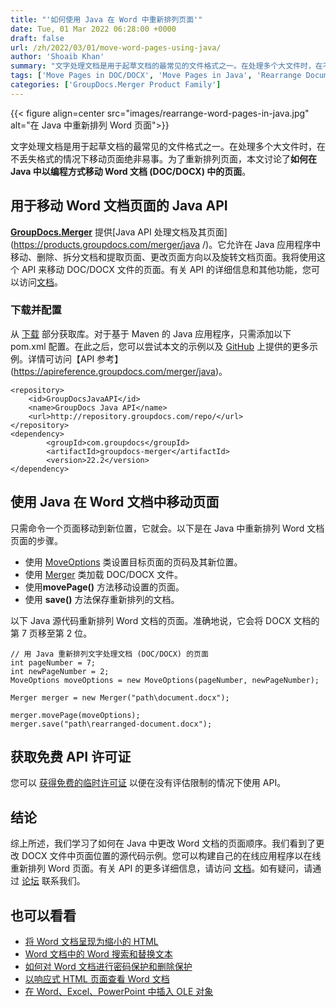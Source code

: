 ```yaml
---
title: "'如何使用 Java 在 Word 中重新排列页面'"
date: Tue, 01 Mar 2022 06:28:00 +0000
draft: false
url: /zh/2022/03/01/move-word-pages-using-java/
author: 'Shoaib Khan'
summary: "文字处理文档是用于起草文档的最常见的文件格式之一。在处理多个大文件时，在不丢失格式的情况下移动页面绝非易事。为了重新排列页面，本文讨论了**如何在 Java 中以编程方式移动 Word 文档 (DOC/DOCX) 中的页面**。"
tags: ['Move Pages in DOC/DOCX', 'Move Pages in Java', 'Rearrange Document', 'Rearrange Document Pages in Java', 'Rearrange Pages in Java', 'Rearrange pages in Word']
categories: ['GroupDocs.Merger Product Family']
---
```




{{< figure align=center src="images/rearrange-word-pages-in-java.jpg" alt="在 Java 中重新排列 Word 页面">}}


文字处理文档是用于起草文档的最常见的文件格式之一。在处理多个大文件时，在不丢失格式的情况下移动页面绝非易事。为了重新排列页面，本文讨论了**如何在 Java 中以编程方式移动 Word 文档 (DOC/DOCX) 中的页面**。

## 用于移动 Word 文档页面的 Java API

**[GroupDocs.Merger](https://products.groupdocs.com/merger/)** 提供[Java API 处理文档及其页面](https://products.groupdocs.com/merger/java /)。它允许在 Java 应用程序中移动、删除、拆分文档和提取页面、更改页面方向以及旋转文档页面。我将使用这个 API 来移动 DOC/DOCX 文件的页面。有关 API 的详细信息和其他功能，您可以访问[文档](https://docs.groupdocs.com/merger/)。

### 下载并配置

从 [下载](https://downloads.groupdocs.com/merger/) 部分获取库。对于基于 Maven 的 Java 应用程序，只需添加以下 pom.xml 配置。在此之后，您可以尝试本文的示例以及 [GitHub](https://github.com/groupdocs-merger) 上提供的更多示例。详情可访问【API 参考】(https://apireference.groupdocs.com/merger/java)。

```
<repository>
	<id>GroupDocsJavaAPI</id>
	<name>GroupDocs Java API</name>
	<url>http://repository.groupdocs.com/repo/</url>
</repository>
<dependency>
        <groupId>com.groupdocs</groupId>
        <artifactId>groupdocs-merger</artifactId>
        <version>22.2</version> 
</dependency>
```

## 使用 Java 在 Word 文档中移动页面

只需命令一个页面移动到新位置，它就会。以下是在 Java 中重新排列 Word 文档页面的步骤。

* 使用 [MoveOptions](https://apireference.groupdocs.com/merger/java/com.groupdocs.merger.domain.options/MoveOptions) 类设置目标页面的页码及其新位置。
* 使用 [Merger](https://apireference.groupdocs.com/merger/java/com.groupdocs.merger/Merger) 类加载 DOC/DOCX 文件。
* 使用**movePage()** 方法移动设置的页面。
* 使用 **save()** 方法保存重新排列的文档。

以下 Java 源代码重新排列 Word 文档的页面。准确地说，它会将 DOCX 文档的第 7 页移至第 2 位。

```
// 用 Java 重新排列文字处理文档 (DOC/DOCX) 的页面
int pageNumber = 7;
int newPageNumber = 2;
MoveOptions moveOptions = new MoveOptions(pageNumber, newPageNumber);

Merger merger = new Merger("path\document.docx");

merger.movePage(moveOptions);
merger.save("path\rearranged-document.docx");
```

## 获取免费 API 许可证

您可以 [获得免费的临时许可证](https://purchase.groupdocs.com/temporary-license) 以便在没有评估限制的情况下使用 API。

## 结论

综上所述，我们学习了如何在 Java 中更改 Word 文档的页面顺序。我们看到了更改 DOCX 文件中页面位置的源代码示例。您可以构建自己的在线应用程序以在线重新排列 Word 页面。有关 API 的更多详细信息，请访问 [文档](https://docs.groupdocs.com/merger/java/)。如有疑问，请通过 [论坛](https://forum.groupdocs.com/) 联系我们。

## 也可以看看

* [将 Word 文档呈现为缩小的 HTML](https://blog.groupdocs.com/2022/03/04/render-word-documents-as-minified-html-in-java/)
* [Word 文档中的 Word 搜索和替换文本](https://blog.groupdocs.com/2022/02/04/find-and-replace-text-in-word-documents-using-java/)
* [如何对 Word 文档进行密码保护和删除保护](https://blog.groupdocs.com/2022/02/02/lock-unlock-word-documents-with-password-in-java/)
* [以响应式 HTML 页面查看 Word 文档](https://blog.groupdocs.com/2021/09/23/view-word-documents-as-responsive-html-page-using-java/)
* [在 Word、Excel、PowerPoint 中插入 OLE 对象](https://blog.groupdocs.com/2020/10/19/insert-ole-objects-in-word-excel-powerpoint-with-java/)





